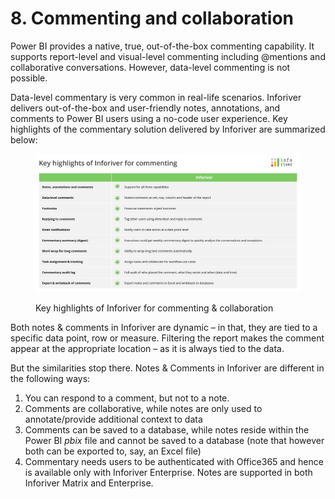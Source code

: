 # 8. Commenting and collaboration

Power BI provides a native, true, out-of-the-box commenting capability. It supports report-level and visual-level commenting including @mentions and collaborative conversations. However, data-level commenting is not possible. &#x20;

Data-level commentary is very common in real-life scenarios. Inforiver delivers out-of-the-box and user-friendly notes, annotations, and comments to Power BI users using a no-code user experience. Key highlights of the commentary solution delivered by Inforiver are summarized below:&#x20;

<figure><img src="../../.gitbook/assets/8.0.1 Overview.png" alt=""><figcaption><p>Key highlights of Inforiver for commenting &#x26; collaboration</p></figcaption></figure>

Both notes & comments in Inforiver are dynamic – in that, they are tied to a specific data point, row or measure. Filtering the report makes the comment appear at the appropriate location – as it is always tied to the data.

But the similarities stop there. Notes & Comments in Inforiver are different in the following ways:

1. You can respond to a comment, but not to a note.
2. Comments are collaborative, while notes are only used to annotate/provide additional context to data
3. Comments can be saved to a database, while notes reside within the Power BI _pbix_ file and cannot be saved to a database (note that however both can be exported to, say, an Excel file)
4. Commentary needs users to be authenticated with Office365 and hence is available only with Inforiver Enterprise. Notes are supported in both Inforiver Matrix and Enterprise.
